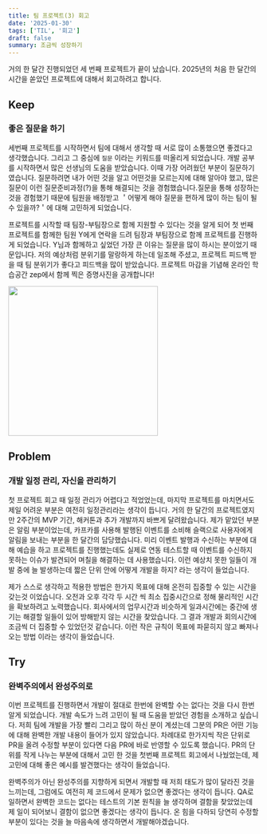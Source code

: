 ```yaml
---
title: 팀 프로젝트(3) 회고
date: '2025-01-30'
tags: ['TIL', '회고']
draft: false
summary: 조금씩 성장하기
---
```


거의 한 달간 진행되었던 세 번째 프로젝트가 끝이 났습니다. 2025년의 처음 한 달간의 시간을 쏟았던 프로젝트에 대해서 회고하려고 합니다.

## Keep

### 좋은 질문을 하기

세번째 프로젝트를 시작하면서 팀에 대해서 생각할 때 서로 많이 소통했으면 좋겠다고 생각했습니다. 그리고 그 중심에 `질문` 이라는 키워드를 떠올리게 되었습니다. 개발 공부를 시작하면서 많은 선생님의 도움을 받았습니다. 이때 가장 어려웠던 부분이 질문하기였습니다. 질문하려면 내가 어떤 것을 알고 어떤것을 모르는지에 대해 알아야 했고, 많은 질문이 이런 질문준비과정(?)을 통해 해결되는 것을 경험했습니다.질문을 통해 성장하는 것을 경험했기 때문에 팀원을 배정받고 ＇어떻게 해야 질문을 편하게 많이 하는 팀이 될 수 있을까?＇에 대해 고민하게 되었습니다.

프로젝트를 시작할 때 팀장-부팀장으로 함께 지원할 수 있다는 것을 알게 되어 첫 번째 프로젝트를 함께한 팀원 Y에게 연락을 드려 팀장과 부팀장으로 함께 프로젝트를 진행하게 되었습니다. Y님과 함께하고 싶었던 가장 큰 이유는 질문을 많이 하시는 분이었기 때문입니다. 저의 예상처럼 분위기를 말랑하게 하는데 일조해 주셨고, 프로젝트 피드백 받을 때 팀 분위기가 좋다고 피드백을 많이 받았습니다. 프로젝트 마감을 기념해 온라인 학습공간 zep에서 함께 찍은 증명사진을 공개합니다!

<img width="300" height="300" src="/static/images/project/250130_teammate.png"/>

## Problem

### 개발 일정 관리, 자신을 관리하기

첫 프로젝트 회고 때 일정 관리가 어렵다고 적었었는데, 마지막 프로젝트를 마치면서도 제일 어려운 부분은 여전히 일정관리라는 생각이 듭니다. 거의 한 달간의 프로젝트였지만 2주간의 MVP 기간, 해커톤과 추가 개발까지 바쁘게 달려왔습니다. 제가 맡았던 부분은 알림 부분이었는데, 카프카를 사용해 발행된 이벤트를 소비해 슬랙으로 사용자에게 알림을 보내는 부분을 한 달간의 담당했습니다. 미리 이벤트 발행과 수신하는 부분에 대해 예습을 하고 프로젝트를 진행했는데도 실제로 연동 테스트할 때 이벤트를 수신하지 못하는 이슈가 발견되어 며칠을 해결하는 데 사용했습니다. 이런 예상치 못한 일들이 개발 중에 늘 발생하는데 짧은 단위 안에 어떻게 개발을 하지? 라는 생각이 들었습니다.

제가 스스로 생각하고 적용한 방법은 한가지 목표에 대해 온전히 집중할 수 있는 시간을 갖는것 이었습니다. 오전과 오후 각각 두 시간 씩 최소 집중시간으로 정해 물리적인 시간을 확보하려고 노력했습니다. 회사에서의 업무시간과 비슷하게 일과시간에는 중간에 생기는 해결할 일들이 있어 방해받지 않는 시간을 찾았습니다. 그 결과 개발과 회의시간에 조금씩 더 집중할 수 있었던것 같습니다. 이런 작은 규칙이 목표에 파묻히지 않고 빠져나오는 방법 이라는 생각이 들었습니다.

## Try

### 완벽주의에서 완성주의로

이번 프로젝트를 진행하면서 개발이 절대로 한번에 완벽할 수는 없다는 것을 다시 한번 알게 되었습니다. 개발 속도가 느려 고민이 될 때 도움을 받았던 경험을 소개하고 싶습니다. 저희 팀에 개발을 가장 빨리 그리고 많이 하신 분이 계셨는데 그분의 PR은 어떤 기능에 대해 완벽한 개발 내용이 들어가 있지 않았습니다. 차례대로 한가지씩 작은 단위로 PR을 올려 수정할 부분이 있다면 다음 PR에 바로 반영할 수 있도록 했습니다. PR의 단위를 작게 나누는 부분에 대해서 고민 한 것을 첫번째 프로젝트 회고에서 나눴었는데, 제 고민에 대해 좋은 예시를 발견했다는 생각이 들었습니다.

완벽주의가 아닌 완성주의를 지향하게 되면서 개발할 때 저희 태도가 많이 달라진 것을 느끼는데, 그럼에도 여전히 제 코드에서 문제가 없으면 좋겠다는 생각이 듭니다. QA로 일하면서 완벽한 코드는 없다는 테스트의 기본 원칙을 늘 생각하며 결함을 찾았었는데 제 일이 되어보니 결함이 없으면 좋겠다는 생각이 듭니다. 온 힘을 다하되 당연히 수정할 부분이 있다는 것을 늘 마음속에 생각하면서 개발해야겠습니다.